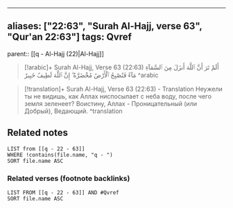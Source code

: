 
---
aliases: ["22:63", "Surah Al-Hajj, verse 63", "Qur'an 22:63"]
tags: Qvref
---

parent:: [[q - Al-Hajj (22)|Al-Hajj]]

> [!arabic]+ Surah Al-Hajj, Verse 63 (22:63)
> <span class="quran-arabic">أَلَمْ تَرَ أَنَّ ٱللَّهَ أَنزَلَ مِنَ ٱلسَّمَآءِ مَآءً فَتُصْبِحُ ٱلْأَرْضُ مُخْضَرَّةً ۗ إِنَّ ٱللَّهَ لَطِيفٌ خَبِيرٌ</span>
^arabic

> [!translation]+ Surah Al-Hajj, Verse 63 (22:63) - Translation
> Неужели ты не видишь, как Аллах ниспосылает с неба воду, после чего земля зеленеет? Воистину, Аллах - Проницательный (или Добрый), Ведающий.
^translation



## Related notes
```dataview
LIST from [[q - 22 - 63]]
WHERE !contains(file.name, "q - ")
SORT file.name ASC
```

### Related verses (footnote backlinks)
```dataview
LIST FROM [[q - 22 - 63]] AND #Qvref
SORT file.name ASC
```

